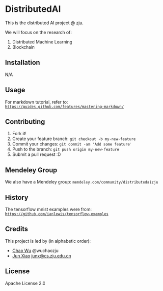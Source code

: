 # DistributedAI

This is the distributed AI project @ zju.

We will focus on the research of:
1. Distributed Machine Learning
2. Blockchain

## Installation

N/A
 
## Usage

For markdown tutorial, refer to: <code>https://guides.github.com/features/mastering-markdown/</code>

## Contributing

1. Fork it!
2. Create your feature branch: `git checkout -b my-new-feature`
3. Commit your changes: `git commit -am 'Add some feature'`
4. Push to the branch: `git push origin my-new-feature`
5. Submit a pull request :D

## Mendeley Group
We also have a Mendeley group: <code>mendeley.com/community/distributedaizju</code>

## History

The tensorflow mnist examples were from: <code>https://github.com/ianlewis/tensorflow-examples</code>

## Credits

This project is led by (in alphabetic order):

* [Chao Wu]() @wuchaozju
* [Jun Xiao](junx@cs.zju.edu.cn) junx@cs.zju.edu.cn
     

## License
Apache License 2.0